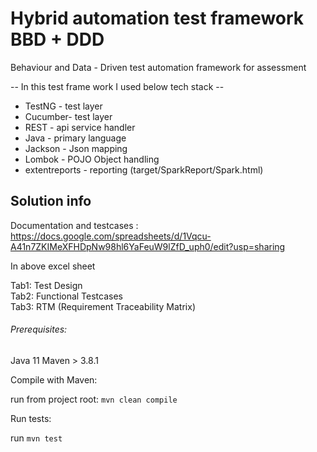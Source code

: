 # Hybrid automation test framework BBD + DDD
Behaviour and Data - Driven test automation framework for assessment

-- In this test frame work I used below tech stack --

* TestNG - test layer
* Cucumber- test layer
* REST - api service handler
* Java - primary language
* Jackson - Json mapping
* Lombok - POJO Object handling
* extentreports - reporting (target/SparkReport/Spark.html)

## Solution info ##

Documentation and testcases :  
https://docs.google.com/spreadsheets/d/1Vqcu-A41n7ZKIMeXFHDpNw98hl6YaFeuW9lZfD_uph0/edit?usp=sharing  

In above excel sheet  

Tab1: Test Design  
Tab2: Functional Testcases  
Tab3: RTM (Requirement Traceability Matrix)

###### Prerequisites:
Java 11
Maven > 3.8.1

Compile with Maven:

run from project root: `mvn clean compile`

Run tests:

run `mvn test`
